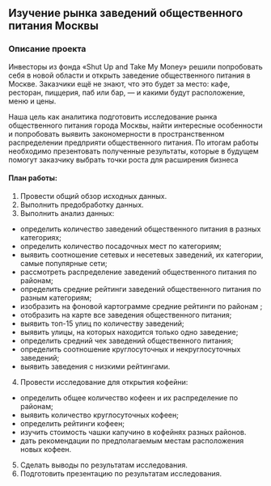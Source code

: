 ## Изучение рынка заведений общественного питания Москвы

### Описание проекта
Инвесторы из фонда «Shut Up and Take My Money» решили попробовать себя в новой области и открыть заведение общественного питания в Москве. Заказчики ещё не знают, что это будет за место: кафе, ресторан, пиццерия, паб или бар, — и какими будут расположение, меню и цены.

Наша цель как аналитика подготовить исследование рынка общественного питания города Москвы, найти интересные особенности и попробовать выявить закономерности в пространственном распределении предприяти общественного питания. По итогам работы необходимо презентовать полученные результаты, которые в будущем помогут заказчику выбрать точки роста для расширения бизнеса  

#### План работы:

1. Провести общий обзор исходных данных.
2. Выполнить предобработку данных.
3. Выполнить анализ данных:
- определить количество заведений общественного питания в разных категориях;
- определить количество посадочных мест по категориям;
- выявить соотношение сетевых и несетевых заведений, их категории, самые популярные сети;
- рассмотреть распределение заведений общественного питания по районам;
- определить средние рейтинги заведений общественного питания по разным категориям;
- изобразить на фоновой картограмме средние рейтинги по районам ;
- отобразить на карте все заведения общественного питания;
- выявить топ-15 улиц по количеству заведений;
- выявить улицы, на которых находится только одно заведение;
- определить средний чек заведений общественного питания;
- определить соотношение круглосуточных и некруглосуточных заведений;
- выявить заведения с низкими рейтингами.
4. Провести исследование для открытия кофейни:
- определить общее количество кофеен и их распределение по районам;
- выявить количество круглосуточных кофеен;
- определить рейтинги кофеен;
- изучить стоимость чашки капучино в кофейнях разных районов.
- дать рекомендации по предполагаемым местам расположения новых кофеен.
5. Сделать выводы по результатам исследования.
6. Подготовить презентацию по результатам исследования.
